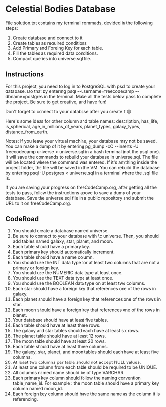 # Celestial Bodies Database

File  solution.txt contains my terminal commads, devided in the following steps:
1. Create database and connect to it.
2. Create tables as required conditions
3. Add Primary and Foreing Key for each table.
4. Fill the tables as required data conditions.
6. Compact queries into universe.sql file.

## Instructions
For this project, you need to log in to PostgreSQL with psql to create your database. Do that by entering psql --username=freecodecamp --dbname=postgres in the terminal. Make all the tests below pass to complete the project. Be sure to get creative, and have fun!

Don't forget to connect to your database after you create it 😄

Here's some ideas for other column and table names: description, has_life, is_spherical, age_in_millions_of_years, planet_types, galaxy_types, distance_from_earth.

Notes: If you leave your virtual machine, your database may not be saved. You can make a dump of it by entering pg_dump -cC --inserts -U freecodecamp universe > universe.sql in a bash terminal (not the psql one). It will save the commands to rebuild your database in universe.sql. The file will be located where the command was entered. If it's anything inside the project folder, the file will be saved in the VM. You can rebuild the database by entering psql -U postgres < universe.sql in a terminal where the .sql file is.

If you are saving your progress on freeCodeCamp.org, after getting all the tests to pass, follow the instructions above to save a dump of your database. Save the universe.sql file in a public repository and submit the URL to it on freeCodeCamp.org.

## CodeRoad
1. You should create a database named universe.
2. Be sure to connect to your database with \c universe. Then, you should add tables named galaxy, star, planet, and moon.
3. Each table should have a primary key.
4. Each primary key should automatically increment.
5. Each table should have a name column.
6. You should use the INT data type for at least two columns that are not a primary or foreign key.
7. You should use the NUMERIC data type at least once.
8. You should use the TEXT data type at least once.
9. You should use the BOOLEAN data type on at least two columns.
10. Each star should have a foreign key that references one of the rows in galaxy.
11. Each planet should have a foreign key that references one of the rows in star.
12. Each moon should have a foreign key that references one of the rows in planet.
13. Your database should have at least five tables.
14. Each table should have at least three rows.
15. The galaxy and star tables should each have at least six rows.
16. The planet table should have at least 12 rows.
17. The moon table should have at least 20 rows.
18. Each table should have at least three columns.
19. The galaxy, star, planet, and moon tables should each have at least five columns.
20. At least two columns per table should not accept NULL values.
21. At least one column from each table should be required to be UNIQUE.
22. All columns named name should be of type VARCHAR.
23. Each primary key column should follow the naming convention table_name_id. For example : the moon table should have a primary key column named moon_id.
24. Each foreign key column should have the same name as the column it is referencing.
